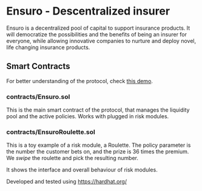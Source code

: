 # Ensuro - Descentralized insurer

Ensuro is a decentralized pool of capital to support insurance products. It will democratize the possibilities and the benefits  of being an insurer for everyone, while allowing innovative companies to nurture and deploy novel, life changing insurance products.

## Smart Contracts

For better understanding of the protocol, check [this demo](BinanceHackathonDemo.md).

### contracts/Ensuro.sol

This is the main smart contract of the protocol, that manages the liquidity pool and the active policies. Works with plugged in risk modules.

### contracts/EnsuroRoulette.sol

This is a toy example of a risk module, a Roulette. The policy parameter is the number the customer bets on, and the prize is 36 times the premium. We *swipe* the roulette and pick the resulting number.

It shows the interface and overall behaviour of risk modules.



Developed and tested using https://hardhat.org/

